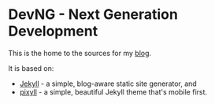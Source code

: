 # DevNG - Next Generation Development

This is the home to the sources for my [blog](http://devng.github.io). 

It is based on: 
* [Jekyll](http://jekyllrb.com/) - a simple, blog-aware static site generator, and
* [pixyll](https://github.com/johnotander/pixyll) - a simple, beautiful Jekyll theme that's mobile first.
